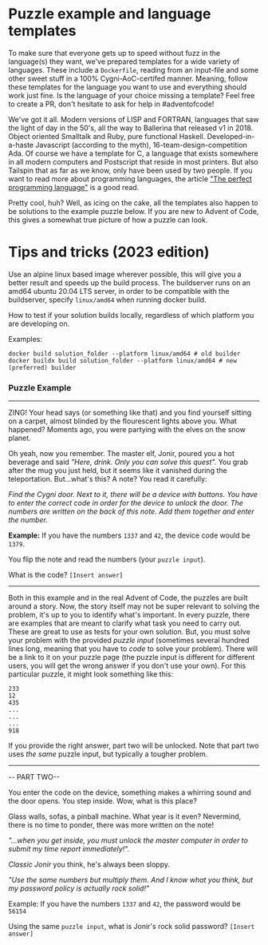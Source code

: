 # Puzzle example and language templates

To make sure that everyone gets up to speed without fuzz in the language(s) they want, we've prepared templates for a wide variety of languages. These include a `Dockerfile`, reading from an input-file and some other sweet stuff in a 100% Cygni-AoC-certifed manner. Meaning, follow these templates for the language you want to use and everything should work just fine. Is the language of your choice missing a template? Feel free to create a PR, don't hesitate to ask for help in #adventofcode!

We've got it all. Modern versions of LISP and FORTRAN, languages that saw the light of day in the 50's, all the way to Ballerina that released v1 in 2018. Object oriented Smalltalk and Ruby, pure functional Haskell. Developed-in-a-haste Javascript (according to the myth), 16-team-design-competition Ada. Of course we have a template for C, a language that exists somewhere in all modern computers and Postscript that reside in most printers. But also Tailspin that as far as we know, only have been used by two people. If you want to read more about programming languages, the article ["The perfect programming language"](https://cygni.se/the-perfect-programming-language/) is a good read.

Pretty cool, huh? Well, as icing on the cake, all the templates also happen to be solutions to the example puzzle below. If you are new to Advent of Code, this gives a somewhat true picture of how a puzzle can look.

# Tips and tricks (2023 edition)

Use an alpine linux based image wherever possible, this will give you a better result and speeds up the build process. The buildserver runs on an amd64 ubuntu 20.04 LTS server, in order to be compatible with the buildserver, specify `linux/amd64` when running docker build.

How to test if your solution builds locally, regardless of which platform you are developing on. 

Examples:
```
docker build solution_folder --platform linux/amd64 # old builder
docker buildx build solution_folder --platform linux/amd64 # new (preferred) builder
```

### Puzzle Example

---
ZING! Your head says (or something like that) and you find yourself sitting on a carpet, almost blinded by the flourescent lights above you. What happened? Moments ago, you were partying with the elves on the snow planet. 

Oh yeah, now you remember. The master elf, Jonir, poured you a hot beverage and said _"Here, drink. Only you can solve this quest"._ You grab after the mug you just held, but it seems like it vanished during the teleportation. But...what's this? A note? You read it carefully:

_Find the Cygni door. Next to it, there will be a device with buttons. You have to enter the correct code in order for the device to unlock the door. The numbers are written on the back of this note. Add them together and enter the number._

**Example:** If you have the numbers `1337` and `42`, the device code would be `1379`.

You flip the note and read the numbers (your `puzzle input`).

What is the code? `[Insert answer]`

---

Both in this example and in the real Advent of Code, the puzzles are built around a story. Now, the story itself may not be super relevant to solving the problem, it's up to you to identify what's important. In every puzzle, there are examples that are meant to clarify what task you need to carry out. These are great to use as tests for your own solution. But, you must solve your problem with the provided _puzzle input_ (sometimes several hundred lines long, meaning that you have to _code_ to solve your problem). There will be a link to it on your puzzle page (the puzzle input is different for different users, you will get the wrong answer if you don't use your own). For this particular puzzle, it might look something like this:

```
233
12
435
...
...
...
918
```

If you provide the right answer, part two will be unlocked. Note that part two uses _the same_ puzzle input, but typically a tougher problem.

---

-- PART TWO--

You enter the code on the device, something makes a whirring sound and the door opens. You step inside. Wow, what is this place? 

Glass walls, sofas, a pinball machine. What year is it even? Nevermind, there is no time to ponder, there was more written on the note! 

_"...when you get inside, you must unlock the master computer in order to submit my time report immediately!"._ 

_Classic Jonir_ you think, he's always been sloppy. 

_"Use the same numbers but multiply them. And I know what you think, but my password policy is actually rock solid!"_

Example: If you have the numbers `1337` and `42`, the password would be `56154`

Using the same `puzzle input`, what is Jonir's rock solid password? `[Insert answer]`
